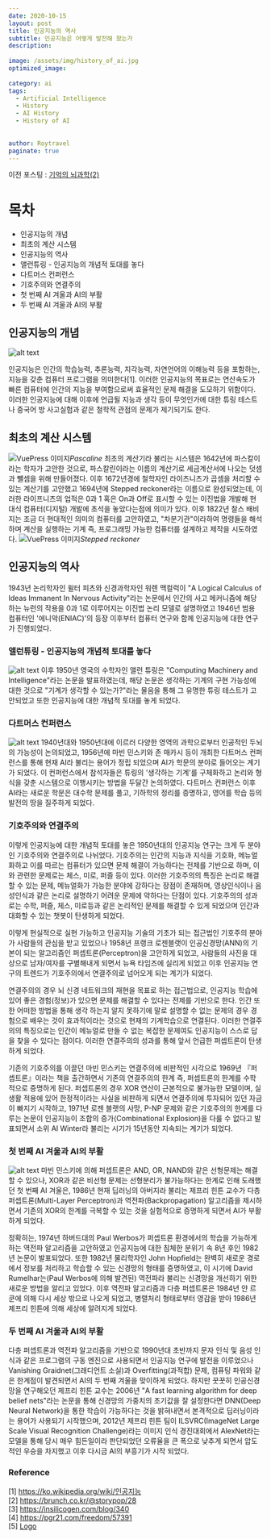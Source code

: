 ```yaml
---
date: 2020-10-15
layout: post
title: 인공지능의 역사
subtitle: 인공지능은 어떻게 발전해 왔는가
description:
  
image: /assets/img/history_of_ai.jpg
optimized_image:
  
category: ai
tags:
  - Artificial Intelligence
  - History
  - AI History
  - History of AI
  
  
author: Roytravel
paginate: true
---
```


이전 포스팅 : <a href="https://roytravel.github.io/brain-science-memory/">기억의 뇌과학(2)</a>

# 목차
* 인공지능의 개념
* 최초의 계산 시스템
* 인공지능의 역사
* 앨런튜링 - 인공지능의 개념적 토대를 놓다
* 다트머스 컨퍼런스
* 기호주의와 연결주의
* 첫 번째 AI 겨울과 AI의 부활
* 두 번째 AI 겨울과 AI의 부활


## 인공지능의 개념
![alt text](/assets/img/Artificial_Intelligence_2.jpg)

인공지능은 인간의 학습능력, 추론능력, 지각능력, 자연언어의 이해능력 등을 포함하는, 지능을 갖춘 컴퓨터 프로그램을 의미한다[1]. 이러한 인공지능의 목표로는 연산속도가 빠른 컴퓨터에 인간의 지능을 부여함으로써 효율적인 문제 해결을 도모하기 위함이다. 이러한 인공지능에 대해 이후에 언급될 지능과 생각 등이 무엇인가에 대한 튜링 테스트나 중국어 방 사고실험과 같은 철학적 관점의 문제가 제기되기도 한다.

## 최초의 계산 시스템
![VuePress 이미지](/assets/img/pascaline.jpg)*Pascaline*
최초의 계산기라 불리는 시스템은 1642년에 파스칼이라는 학자가 고안한 것으로, 파스칼린이라는 이름의 계산기로 세금계산서에 나오는 덧셈과 뺄셈을 위해 만들어졌다. 이후 1672년경에 철학자인 라이츠니츠가 곱셈을 처리할 수 있는 계산기를 고안했고 1694년에 Stepped reckoner라는 이름으로 완성되었는데, 이러한 라이프니츠의 업적은 0과 1 혹은 On과 Off로 표시할 수 있는 이진법을 개발해 현대식 컴퓨터(디지털) 개발에 초석을 놓았다는점에 의미가 있다. 이후 1822년 찰스 배비지는 조금 더 현대적인 의미의 컴퓨터를 고안하였고, "차분기관"이라하여 명령들을 해석하며 계산을 실행하는 기계 즉, 프로그래밍 가능한 컴퓨터를 설계하고 제작을 시도하였다.
![VuePress 이미지](/assets/img/stepped_reckoner.jpg)*Stepped reckoner*

## 인공지능의 역사

1943년 논리학자인 윌터 피츠와 신경과학자인 워렌 맥컬럭이 "A Logical Calculus of Ideas Immanent In Nervous Activity"라는 논문에서 인간의 사고 메커니즘에 해당하는 뉴런의 작용을 0과 1로 이루어지는 이진법 논리 모델로 설명하였고 1946년 범용 컴퓨터인 '에니악(ENIAC)'의 등장 이후부터 컴퓨터 연구와 함께 인공지능에 대한 연구가 진행되었다.


### 앨런튜링 - 인공지능의 개념적 토대를 놓다
![alt text](/assets/img/alan_turing.jpg)
이후 1950년 영국의 수학자인 앨런 튜링은 "Computing Machinery and Intelligence"라는 논문을 발표하였는데, 해당 논문은 생각하는 기계의 구현 가능성에 대한 것으로 "기계가 생각할 수 있는가?"라는 물음을 통해 그 유명한 튜링 테스트가 고안되었고 또한 인공지능에 대한 개념적 토대를 놓게 되었다.

### 다트머스 컨퍼런스
![alt text](/assets/img/Dartmouth_Conference.jpg)
1940년대와 1950년대에 이르러 다양한 영역의 과학으로부터 인공적인 두뇌의 가능성이 논의되었고, 1956년에 마빈 민스키와 존 매카시 등이 개최한 다트머스 컨퍼런스를 통해 현재 AI라 불리는 용어가 정립 되었으며 AI가 학문의 분야로 들어오는 계기가 되었다. 이 컨퍼런스에서 참석자들은 튜링의 '생각하는 기계'를 구체화하고 논리와 형식을 갖춘 시스템으로 이행시키는 방법을 두달간 논의하였다. 다트머스 컨퍼런스 이후 AI라는 새로운 학문은 대수학 문제를 풀고, 기하학의 정리를 증명하고, 영어를 학습 등의 발전의 땅을 질주하게 되었다. 



### 기호주의와 연결주의
이렇게 인공지능에 대한 개념적 토대를 놓은 1950년대의 인공지능 연구는 크게 두 분야인 기호주의와 연결주의로 나뉘었다. 기호주의는 인간의 지능과 지식을 기호화, 메뉴얼화하고 이를 따르는 컴퓨터가 있으면 문제 해결이 가능하다는 전제를 기반으로 하며, 이와 관련한 문제로는 체스, 미로, 퍼즐 등이 있다. 이러한 기호주의의 특징은 논리로 해결할 수 있는 문제, 메뉴얼화가 가능한 분야에 강하다는 장점이 존재하며, 영상인식이나 음성인식과 같은 논리로 설명하기 어려운 문제에 약하다는 단점이 있다. 기호주의의 성과로는 수학, 퍼즐, 체스, 미로등과 같은 논리적인 문제를 해결할 수 있게 되었으며 인간과 대화할 수 있는 챗봇이 탄생하게 되었다. 

이렇게 현실적으로 실현 가능하고 인공지능 기술의 기초가 되는 접근법인 기호주의 분야가 사람들의 관심을 받고 있었으나 1958년 프랭크 로젠블랫이 인공신경망(ANN)의 기본이 되는 알고리즘인 퍼셉트론(Perceptron)을 고안하게 되었고, 사람들의 사진을 대상으로 남자/여자를 구별해내게 되면서 뉴욕 타임즈에 실리게 되었고 이후 인공지능 연구의 트렌드가 기호주의에서 연결주의로 넘어오게 되는 계기가 되었다. 

연결주의의 경우 뇌 신경 네트워크의 재현을 목표로 하는 접근법으로, 인공지능 학습에 있어 좋은 경험(정보)가 있으면 문제를 해결할 수 있다는 전제를 기반으로 한다. 인간 또한 어떠한 방법을 통해 생각 하는지 알지 못하기에 말로 설명할 수 없는 문제의 경우 경험으로 배우는 것이 효과적이라는 것으로 현재의 기계학습으로 연결된다. 이러한 연결주의의 특징으로는 인간이 메뉴얼로 만들 수 없는 복잡한 문제여도 인공지능이 스스로 답을 찾을 수 있다는 점이다. 이러한 연결주의의 성과를 통해 앞서 언급한 퍼셉트론이 탄생하게 되었다.

기존의 기호주의를 이끌던 마빈 민스키는 연결주의에 비판적인 시각으로 1969년 『퍼셉트론』이라는 책을 출간하면서 기존의 연결주의의 한계 즉, 퍼셉트론의 한계를 수학적으로 증명하게 된다. 퍼셉트론의 경우 XOR 연산이 근본적으로 불가능한 모델이며, 실생활 적용에 있어 한정적이라는 사실을 비판하게 되면서 연결주의에 투자되어 있던 자금이 빠지기 시작하고, 1971년 로젠 블랫의 사망, P-NP 문제와 같은 기호주의의 한계를 다루는 논문이 인공지능이 조합의 증가(Combinational Explosion)을 다룰 수 없다고 발표되면서 소위 AI Winter라 불리는 시기가 15년동안 지속되는 계기가 되었다.

### 첫 번째 AI 겨울과 AI의 부활
![alt text](/assets/img/perceptron_for_logical_circuit.png)
마빈 민스키에 의해 퍼셉트론은 AND, OR, NAND와 같은 선형문제는 해결할 수 있으나, XOR과 같은 비선형 문제는 선형분리가 불가능하다는 한계로 인해 도래했던 첫 번째 AI 겨울은, 1986년 현재 딥러닝의 아버지라 불리는 제프리 힌튼 교수가 다층 퍼셉트론(Multi-Layer Perceptron)과 역전파(Backpropagation) 알고리즘을 제시하면서 기존의 XOR의 한계를 극복할 수 있는 것을 실험적으로 증명하게 되면서 AI가 부활하게 되었다.

정확히는, 1974년 하버드대의 Paul Werbos가 퍼셉트론 환경에서의 학습을 가능하게 하는 역전파 알고리즘을 고안하였고 인공지능에 대한 침체한 분위기 속 8년 후인 1982년 논문이 발표되었다. 또한 1982년 물리학자인 John Hopfield는 완벽히 새로운 경로에서 정보를 처리하고 학습할 수 있는 신경망의 형태를 증명하였고, 이 시기에 David Rumelhar는(Paul Werbos에 의해 발견된) 역전파라 불리는 신경망을 개선하기 위한 새로운 방법을 알리고 있었다. 이후 역전파 알고리즘과 다층 퍼셉트론은 1984년 얀 르쿤에 의해 다시 세상 밖으로 나오게 되었고, 병렬처리 형태로부터 영감을 받아 1986년 제프리 힌튼에 의해 세상에 알려지게 되었다.

### 두 번째 AI 겨울과 AI의 부활
다층 퍼셉트론과 역전파 알고리즘을 기반으로 1990년대 초반까지 문자 인식 및 음성 인식과 같은 프로그램의 구동 엔진으로 사용되면서 인공지능 연구에 발전을 이루었으나 Vanishing Graidnet(그래디언트 소실)과 Overfitting(과적합) 문제, 컴퓨팅 파워와 같은 한계점이 발견되면서 AI의 두 번째 겨울을 맞이하게 되었다. 하지만 꿋꿋히 인공신경망을 연구해오던 제프리 힌튼 교수는 2006년 "A fast learning algorithm for deep belief nets"라는 논문을 통해 신경망의 가중치의 초기값을 잘 설정한다면 DNN(Deep Neural Network)을 통한 학습이 가능하다는 것을 밝혀내면서 본격적으로 딥러닝이라는 용어가 사용되기 시작했으며, 2012년 제프리 힌튼 팀이 ILSVRC(ImageNet Large Scale Visual Recognition Challenge)라는 이미지 인식 경진대회에서 AlexNet라는 모델을 통해 당시 매우 힘든일이라 판단되었던 오류율을 큰 폭으로 낮추게 되면서 압도적인 우승을 차지했고 이후 다시금 AI의 부흥기가 시작 되었다.

### Reference
[1] <a href="https://ko.wikipedia.org/wiki/인공지능">https://ko.wikipedia.org/wiki/인공지능</a><br>
[2] <a href="https://brunch.co.kr/@storypop/28">https://brunch.co.kr/@storypop/28</a><br>
[3] <a href="https://insilicogen.com/blog/340">https://insilicogen.com/blog/340</a><br>
[4] <a href="https://pgr21.com/freedom/57391">https://pgr21.com/freedom/57391</a><br>
[5] <a href="https://www.youtobia.com/book/pages/the-history-of-artificial-intelligence-artifi-1258568592">Logo<a><br>

